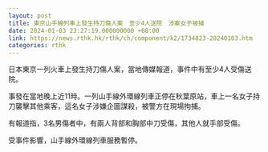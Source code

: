 ```yaml
---
layout: post
title: 東京山手線列車上發生持刀傷人案　至少4人送院　涉案女子被捕
date: 2024-01-03 23:27:19.000000000 +08:00
link: https://news.rthk.hk/rthk/ch/component/k2/1734823-20240103.htm
categories: rthk
---
```


日本東京一列火車上發生持刀傷人案，當地傳媒報道，事件中有至少4人受傷送院。

事發在當地晚上近11時。一列山手線外環線列車正停在秋葉原站，車上一名女子持刀襲擊其他乘客，這名女子涉嫌企圖謀殺，被警方在現場拘捕。

有報道指，3名男傷者中，有兩人背部和胸部中刀受傷，其他人就手部受傷。

受事件影響，山手線外環線列車服務暫停。
